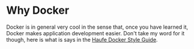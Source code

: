 # Why Docker
Docker is in general very cool in the sense that, once you have learned it, Docker makes application development easier. Don't take my word for it though, here is what is says in the [Haufe Docker Style Guide](https://github.com/Haufe-Lexware/docker-style-guide).

